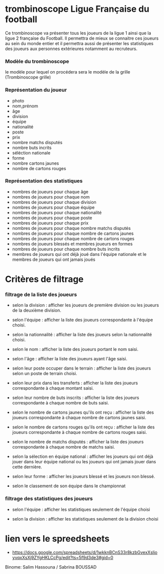 # trombinoscope Ligue Française du football

Ce trombinoscope va présenter tous les joueurs de la ligue 1 ainsi que la ligue 2 française du Football. Il permettra de mieux se connaitre ces joueurs au sein du monde entier et il permettra aussi de présenter les statistiques des joueurs aux personnes extérieures notamment au recruteurs. 

### Modèle du trombinoscope #

le modèle pour lequel on procédera sera le modèle de la grille (Trombinoscope grille)


### Représentation du joueur #

* photo
* nom,prénom
* âge
* division
* équipe
* nationalité
* poste
* prix 
* nombre matchs disputés
* nombre buts incrits
* séléction nationale 
* forme
* nombre cartons jaunes
* nombre de cartons rouges 

### Représentation des statistiques #

* nombres de joueurs pour chaque âge
* nombres de joueurs pour chaque nom
* nombres de joueurs pour chaque division
* nombres de joueurs pour chaque équipe
* nombres de joueurs pour chaque nationalité
* nombres de joueurs pour chaque poste
* nombres de joueurs pour chaque prix
* nombres de joueurs pour chaque nombre matchs disputés
* nombres de joueurs pour chaque nombre de cartons jaunes
* nombres de joueurs pour chaque nombre de cartons rouges
* nombres de joueurs blessés et membres joueurs en formes
* nombres de joueurs pour chaque nombre buts incrits
* membres de joueurs qui ont déjà joué dans l'équipe nationale et le membres de joueurs qui ont jamais joués

# Critères de filtrage 

### filtrage de la liste des joueurs #

* selon la division : afficher les joueurs de première division ou les joueurs de la deuxième division.

* selon l'équipe : afficher la liste des joueurs correspondante à l'équipe choisi.

* selon la nationnalité : afficher la liste des joueurs selon la nationnalité choisi.

* selon le nom : afficher la liste des joueurs portant le nom saisi.

* selon l'âge : afficher la liste des joueurs ayant l'âge saisi.

* selon leur poste occuper dans le terrain : afficher la liste des joueurs selon un poste de terrain choisi.

* selon leur prix dans les transferts : afficher la liste des joueurs correspondante à chaque montant saisi.

* selon leur nombre de buts inscrits : afficher la liste des joueurs correspondante à chaque nombre de buts saisi.

* selon le nombre de cartons jaunes qu'ils ont reçu : afficher la liste des joueurs correspondante à chaque nombre de cartons jaunes saisi.

* selon le nombre de cartons rouges qu'ils ont reçu : afficher la liste des joueurs correspondante à chaque nombre de cartons rouges saisi.

* selon le nombre de matchs disputés : afficher la liste des joueurs correspondante à chaque nombre de matchs saisi.

* selon la sélection en équipe national : afficher les joueurs qui ont déjà jouer dans leur équipe national ou les joueurs qui ont jamais jouer dans cette dernière.

* selon leur forme : afficher les joueurs blessé et les joueurs non blessé.

* selon le classement de son équipe dans le championnat

### filtrage des statistiques des joueurs #


* selon l'équipe : afficher les statistiques seulement de l'équipe choisi

* selon la division : afficher les statistiques seulement de la division choisi

# lien vers le spreedsheets #

* https://docs.google.com/spreadsheets/d/1wkknBCnS33r8kzbGvexXsljoyvqxXsXj9ZYgHKLCcPg/edit?ts=5f9d3de3#gid=0


Binome:
Salim Hassouna /
Sabrina  BOUSSAD



